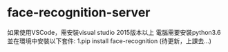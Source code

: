# face-recognition-server
如果使用VSCode，需安裝visual studio 2015版本以上
電腦需要安裝python3.6
並在環境中安裝以下套件:
1.pip install face-recognition
(待更新，上課去...)
